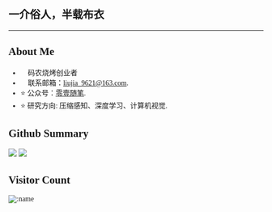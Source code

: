 <font face = "宋体">

## 一介俗人，半载布衣👋

---


## About Me
  
- 🌱 码农烧烤创业者
- 💬 联系邮箱：[liujia_9621@163.com](mailto:liujia_9621@163.com).
- ⭐ 公众号：[零壹随笔](https://mp.weixin.qq.com/mp/profile_ext?action=home&__biz=MzkyODE3MDgyNg==&scene=124&uin=&key=&devicetype=Windows+10+x64&version=63020170&lang=zh_CN&a8scene=7&fontgear=2).
- ⭐ 研究方向: 压缩感知、深度学习、计算机视觉.

<!-- [![Cl0udG0d's github stats](https://github-readme-stats.vercel.app/api?username=ZeroOneTaT&show_icons=true&theme=dark)](https://github.com/anuraghazra/github-readme-stats) -->

 
## Github Summary

<img src="https://github-readme-stats.vercel.app/api?username=zeroonetat" />

<img src="https://github-readme-stats.vercel.app/api/top-langs/?username=zeroonetat&layout=compact&langs_count=8" />


## Visitor Count

![:name](https://count.getloli.com/get/@:zeroonetat)
  

</font>
